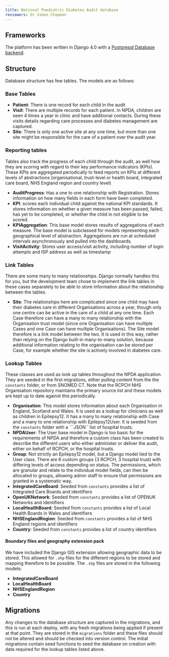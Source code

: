 ```yaml
---
title: National Paediatric Diabetes Audit database
reviewers: Dr Simon Chapman
---
```


## Frameworks

The platform has been written in Django 4.0 with a [Postgresql Database backend](manual-setup.md).

## Structure

Database structure has few tables. The models are as follows:

### Base Tables

- **Patient**: There is one record for each child in the audit
- **Visit**: There are multiple records for each patient. In NPDA, children are seen 4 times a year in clinic and have additional contacts. During these visits details regarding care processes and diabetes management are captured.
- **Site**: There is only one active site at any one time, but more than one site might be responsible for the care of a patient over the audit year.

### Reporting tables

Tables also track the progress of each child through the audit, as well how they are scoring with regard to their key performance indicators (KPIs). These KPIs are aggregated periodically to feed reports on KPIs at different levels of abstractions (organisational, trust-level or health board, integrated care board, NHS England region and country level)

- **AuditProgress**: Has a one to one relationship with Registration. Stores information on how many fields in each form have been completed.
- **KPI**: scores each individual child against the national KPI standards. It stores information on whether a given measure has been passed, failed, has yet to be completed, or whether the child in not eligible to be scored.
- **KPIAggregation**: This base model stores results of aggregations of each measure. The base model is subclassed for models representing each geographical level of abstraction. Aggregations are run at scheduled intervals asynchronously and pulled into the dashboards.
- **VisitActivity**: Stores user access/visit activity, including number of login attempts and ISP address as well as timestamp

### Link Tables

There are some many to many relationships. Django normally handles this for you, but the development team chose to implement the link tables in these cases separately to be able to store information about the relationship between the tables.

- **Site**: The relationships here are complicated since one child may have their diabetes care  in different Organisations across a year, though only one centre can be active in the care of a child at any one time. Each Case therefore can have a many to many relationship with the Organisation trust model (since one Organisation can have multiple Cases and one Case can have multiple Organisations). The Site model therefore is a link model between the two. It is used in this way, rather than relying on the Django built-in many-to-many solution, because additional information relating to the organisation can be stored per Case, for example whether the site is actively involved in diabetes care.

### Lookup Tables

These classes are used as look up tables throughout the NPDA application. They are seeded in the first migrations, either pulling content from the the ```constants``` folder, or from SNOMED CT. Note that the RCPCH NHS Organisation repository maintains the primary source list and these models are kept up to date against this periodically.

- **Organisation**: This model stores information about each Organisation in England, Scotland and Wales. It is used as a lookup for clinicians as well as children in Epilepsy12. It has a many to many relationship with Case and a many to one relationship with Epilepsy12User. It is seeded from the ```constants``` folder with a ```JSON`` list of hospital trusts.
- **NPDAUser**: The User base model in Django is too basic for the requirements of NPDA and therefore a custom class has been created to describe the different users who either administer or deliver the audit, either on behalf of RCPCH, or the hospital trusts.
- **Group**: Not strictly an Epilepsy12 model, but a Django model tied to the User class. There are 6 custom groups (3 RCPCH, 3 hospital trust) with differing levels of access depending on status. The permissions, which are granular and relate to the individual model fields, can then be allocated to groups, allowing admin staff to ensure that permissions are granted in a systematic way.
- **IntegratedCareBoard**: Seeded from ```constants``` provides a list of Integrated Care Boards and identifiers
- **OpenUKNetwork**: Seeded from ```constants``` provides a list of OPENUK Networks and identifiers
- **LocalHealthBoard**: Seeded from ```constants``` provides a list of Local Health Boards in Wales and identifiers
- **NHSEnglandRegion**: Seeded from ```constants``` provides a list of NHS England regions and identifiers
- **Country**: Seeded from ```constants``` provides a list of country identifiers

#### Boundary files and geography extension pack

We have included the Django GIS extension allowing geographic data to be stored. This allowed for `.shp` files for the different regions to be stored and mapping therefore to be possible. The `.shp` files are stored in the following models:

- **IntegratedCareBoard**
- **LocalHealthBoard**
- **NHSEnglandRegion**
- **Country**

## Migrations

Any changes to the database structure are captured in the migrations, and this is run at each deploy, with any fresh migrations being applied if present at that point. They are stored in the ```migrations``` folder and these files should not be altered and should be checked into version control. The initial migrations contain seed functions to seed the database on creation with data required for the lookup tables listed above.
